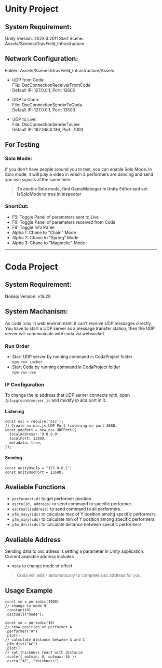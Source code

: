 # Unity Project

## System Requirement:
Unity Version: 2022.3.20f1
Start Scene: Assets/Scenes/GravField_Infrastructure

## Network Configuration:
Folder: Assets/Scenes/GravField_Infrastructure/Assets
- UDP from Coda: <br>
  File: OscConnectionReceiverFromCoda<br>
  Default IP: 127.0.0.1, Port: 13600

- UDP to Coda: <br>
  File: OscConnectionSenderToCoda<br>
  Default IP: 127.0.0.1,  Port: 13500
  
- UDP to Live: <br>
  File: OscConnectionSenderToLive<br>
  Default IP: 192.168.0.136,  Port: 7000


## For Testing
### Solo Mode:
  If you don't have people around you to test, you can enable Solo Mode. In Solo mode, it will play a video in which 3 performers are dancing and send you osc signals at the same time.

> **To enable Solo mode, find GameManager in Unity Editor and set IsSoloMode to true in inspector**

### ShortCut:
- F5: Toggle Panel of parameters sent to Live 
- F6: Toggle Panel of parameters received from Coda
- F8: Toggle Info Panel
- Alpha 1: Chane to "Chain" Mode
- Alpha 2: Chane to "Spring" Mode
- Alpha 3: Chane to "Magmetic" Mode

---
# Coda Project

## System Requirement:
Nodejs Version: v16.20

## System Machanism:
As coda runs in web environment, it can't receive UDP messages directly. You have to start a UDP server as a message transfer station, then the UDP server will communicate with coda via websocket.

### Run Order
- Start UDP server by running command in CodaProject folder<br>
```npm run socket```
- Start Coda by running command in CodaProject folder<br>
```npm run dev```

### IP Configuration
To change the ip address that UDP server connects with, open ```/playground/server.js``` and modify ip and port in it.
#### Listening 
```
const osc = require('osc');
// Create an osc.js UDP Port listening on port 8888.
const udpPort = new osc.UDPPort({
  localAddress: '0.0.0.0',
  localPort: 13500,
  metadata: true,
});
```
#### Sending
```
const unityOscIp = "127.0.0.1";
const unityOscPort = 13600;
```

## Avaliable Functions
- ```performer(id)``` to get performer position. 
- ```oscto(id, address)``` to send command to specific performer.
- ```osctoall(address)``` to send command to all performers.
- ```pfm_maxy(ids)``` to calculate max of Y position among specific performers.
- ```pfm_miny(ids)``` to calculate min of Y position among specific performers.
- ```pfm_dist(ids)``` to calculate distance between specific performers.

## Avaliable Address
Sending data to osc adress is setting a parameter in Unity application. Current available address includes
- ```mode``` to change mode of effect

> Coda will add ```/``` automatically to complete osc address for you.

## Usage Example 

```
const sm = periodic(1000)
// change to mode 0
.constant(0)
.osctoall("mode");
```

```
const sm = periodic(10)
// show position of performer A
.performer("A")
.plot()
// calculate distance between A and C
.pfm_dist("AC")
.plot()
// set thickness react with distance
.scale({ outmin: 0, outmax: 10 })
.oscto("AC", "thickness");
```


